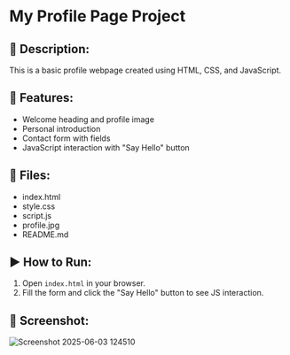 # My Profile Page Project

## 📄 Description:
This is a basic profile webpage created using HTML, CSS, and JavaScript.

## 🚀 Features:
- Welcome heading and profile image
- Personal introduction
- Contact form with fields
- JavaScript interaction with "Say Hello" button

## 📁 Files:
- index.html
- style.css
- script.js
- profile.jpg
- README.md

## ▶️ How to Run:
1. Open `index.html` in your browser.
2. Fill the form and click the "Say Hello" button to see JS interaction.

## 👀 Screenshot:
![Screenshot 2025-06-03 124510](https://github.com/user-attachments/assets/97777910-696a-4ac6-aaf9-9120578c7ad3)
